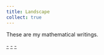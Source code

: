 ```yaml
---
title: Landscape
collect: true
---
```


These are my mathematical writings.

[-](/landscape/theo/index.md#:embed)
[-](/landscape/rl4fc.md#:embed)
[-](/diffgeo/index.md#:embed)
